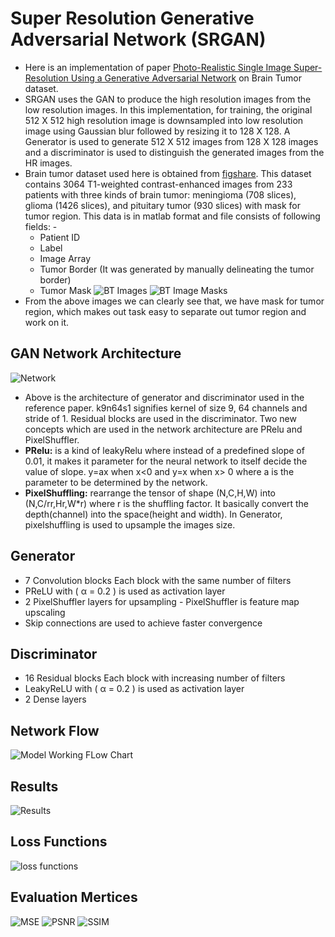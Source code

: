 # Super Resolution Generative Adversarial Network (SRGAN)

* Here is an implementation of paper [Photo-Realistic Single Image Super-Resolution Using a Generative Adversarial Network](https://arxiv.org/abs/1609.04802) on Brain Tumor dataset.
* SRGAN uses the GAN to produce the high resolution images from the low resolution images. In this implementation, for training, the original 512 X 512 high resolution image is downsampled into low resolution image using Gaussian blur followed by resizing it to 128 X 128. A Generator is used to generate 512 X 512 images from 128 X 128 images and a discriminator is used to distinguish the generated images from the HR images.
* Brain tumor dataset used here is obtained from [figshare](https://figshare.com/articles/dataset/brain_tumor_dataset/1512427). This dataset contains 3064 T1-weighted contrast-enhanced images from 233 patients with three kinds of brain tumor: meningioma (708 slices),  glioma (1426 slices), and pituitary tumor (930 slices) with mask for tumor region. This data is in matlab format and file consists of following fields: -
    * Patient ID
    * Label
    * Image Array
    * Tumor Border (It was generated by manually delineating the tumor border)
    * Tumor Mask
![BT Images](https://github.com/mayank1101/Master-Thesis-Work/blob/main/Presentation/img_feb/img.png?raw=true)
![BT Image Masks](https://github.com/mayank1101/Master-Thesis-Work/blob/main/Presentation/img_feb/mask.png?raw=true)
* From the above images we can clearly see that, we have mask for tumor region, which makes out task easy to separate out tumor region and work on it.
## GAN Network Architecture
![Network](https://github.com/mayank1101/Master-Thesis-Work/blob/main/Implementation%20Work/SRGAN/img/network.jpg?raw=true)
* Above is the architecture of generator and discriminator used in the reference paper. k9n64s1 signifies kernel of size 9, 64 channels and stride of 1. Residual blocks are used in the discriminator. Two new concepts which are used in the network architecture are PRelu and PixelShuffler.
* **PRelu:** is a kind of leakyRelu where instead of a predefined slope of 0.01, it makes it parameter for the neural network to itself decide the value of slope. y=ax when x<0 and y=x when x> 0 where a is the parameter to be determined by the network.
* **PixelShuffling:** rearrange the tensor of shape (N,C,H,W) into (N,C/rr,Hr,W*r) where r is the shuffling factor. It basically convert the depth(channel) into the space(height and width). In Generator, pixelshuffling is used to upsample the images size.

## Generator
* 7 Convolution blocks Each block with the same number of filters
* PReLU with ( α = 0.2 ) is used as activation layer
* 2 PixelShuffler layers for upsampling - PixelShuffler is feature map upscaling
* Skip connections are used to achieve faster convergence

## Discriminator
* 16 Residual blocks Each block with increasing number of filters
* LeakyReLU with ( α = 0.2 ) is used as activation layer
* 2 Dense layers

## Network Flow
![Model Working FLow Chart](https://github.com/mayank1101/Master-Thesis-Work/blob/main/Implementation%20Work/SRGAN/img/SRGAN%20Flow.png?raw=true)

## Results
![Results](https://github.com/mayank1101/Master-Thesis-Work/blob/main/Implementation%20Work/SRGAN/img/output.png?raw=true)

## Loss Functions
![loss functions](https://github.com/mayank1101/Master-Thesis-Work/blob/main/Implementation%20Work/SRGAN/img/GAN%20Loss.png?raw=true)

## Evaluation Mertices

![MSE](https://github.com/mayank1101/Master-Thesis-Work/blob/main/Implementation%20Work/SRGAN/img/MSE.png?raw=true)
![PSNR](https://github.com/mayank1101/Master-Thesis-Work/blob/main/Implementation%20Work/SRGAN/img/PSNR.png?raw=true)
![SSIM](https://github.com/mayank1101/Master-Thesis-Work/blob/main/Implementation%20Work/SRGAN/img/SSIM.png?raw=true)
